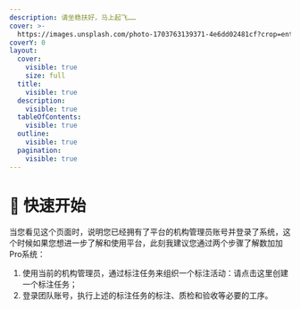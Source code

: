 ```yaml
---
description: 请坐稳扶好，马上起飞……
cover: >-
  https://images.unsplash.com/photo-1703763139371-4e6dd02481cf?crop=entropy&cs=srgb&fm=jpg&ixid=M3wxOTcwMjR8MHwxfHJhbmRvbXx8fHx8fHx8fDE3MDcxODcwMTl8&ixlib=rb-4.0.3&q=85
coverY: 0
layout:
  cover:
    visible: true
    size: full
  title:
    visible: true
  description:
    visible: true
  tableOfContents:
    visible: true
  outline:
    visible: true
  pagination:
    visible: true
---
```


# 🚀 快速开始

当您看见这个页面时，说明您已经拥有了平台的机构管理员账号并登录了系统，这个时候如果您想进一步了解和使用平台，此刻我建议您通过两个步骤了解数加加Pro系统：

1. 使用当前的机构管理员，通过标注任务来组织一个标注活动：请点击这里创建一个标注任务；
2. 登录团队账号，执行上述的标注任务的标注、质检和验收等必要的工序。
